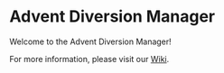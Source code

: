 # Advent Diversion Manager

Welcome to the Advent Diversion Manager! 

For more information, please visit our [Wiki](https://github.com/Ercan6/Advent-Diversion-Manager/wiki).
